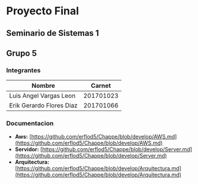 # Proyecto Final
## Seminario de Sistemas 1
## Grupo 5
### Integrantes
|Nombre|Carnet|
|--|--|
|Luis Angel Vargas Leon|201701023|
|Erik Gerardo Flores Diaz|201701066|

### Documentacion
* **Aws:** [https://github.com/erflod5/Chappe/blob/develop/AWS.md](https://github.com/erflod5/Chappe/blob/develop/AWS.md)
* **Servidor:** [https://github.com/erflod5/Chappe/blob/develop/Server.md](https://github.com/erflod5/Chappe/blob/develop/Server.md)
* **Arquitectura:** [https://github.com/erflod5/Chappe/blob/develop/Arquitectura.md](https://github.com/erflod5/Chappe/blob/develop/Arquitectura.md)